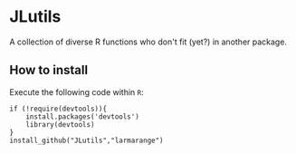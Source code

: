 JLutils
=======

A collection of diverse R functions who don't fit (yet?) in another package.

How to install
--------------

Execute the following code within `R`:
```
if (!require(devtools)){
	install.packages('devtools')
	library(devtools)
}
install_github("JLutils","larmarange")
```
